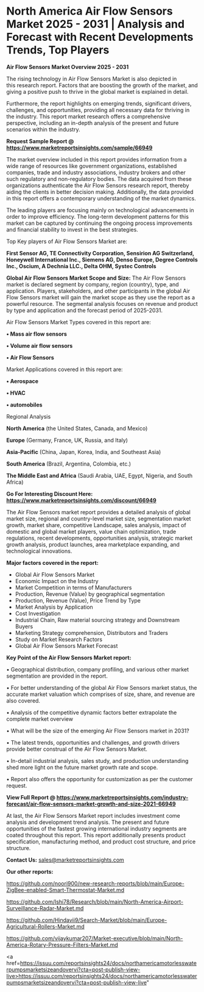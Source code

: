 # North America Air Flow Sensors Market 2025 - 2031 | Analysis and Forecast with Recent Developments Trends, Top Players

<Strong> Air Flow Sensors Market Overview 2025 - 2031</strong>

The rising technology in Air Flow Sensors Market is also depicted in this research report. Factors that are boosting the growth of the market, and giving a positive push to thrive in the global market is explained in detail.

Furthermore, the report highlights on emerging trends, significant drivers, challenges, and opportunities, providing all necessary data for thriving in the industry. This report market research offers a comprehensive perspective, including an in-depth analysis of the present and future scenarios within the industry.

<strong>Request Sample Report @ <a href=https://www.marketreportsinsights.com/sample/66949>https://www.marketreportsinsights.com/sample/66949</a></strong>

The market overview included in this report provides information from a wide range of resources like government organizations, established companies, trade and industry associations, industry brokers and other such regulatory and non-regulatory bodies. The data acquired from these organizations authenticate the Air Flow Sensors research report, thereby aiding the clients in better decision making. Additionally, the data provided in this report offers a contemporary understanding of the market dynamics.

The leading players are focusing mainly on technological advancements in order to improve efficiency. The long-term development patterns for this market can be captured by continuing the ongoing process improvements and financial stability to invest in the best strategies.

Top Key players of Air Flow Sensors Market are:

<strong>First Sensor AG, TE Connectivity Corporation, Sensirion AG Switzerland, Honeywell International Inc., Siemens AG, Denso Europe, Degree Controls Inc., Oscium, A Dechnia LLC., Delta OHM, Systec Controls</strong>

<strong><b>Global Air Flow Sensors Market Scope and Size:</b></strong>
The Air Flow Sensors market is declared segment by company, region (country), type, and application. Players, stakeholders, and other participants in the global Air Flow Sensors market will gain the market scope as they use the report as a powerful resource. The segmental analysis focuses on revenue and product by type and application and the forecast period of 2025-2031.

Air Flow Sensors Market Types covered in this report are:

<strong>• Mass air flow sensors

• Volume air flow sensors

• Air Flow Sensors</strong>

Market Applications covered in this report are:

<strong>• Aerospace

• HVAC

• automobiles</strong> 

Regional Analysis

<strong>North America</strong> (the United States, Canada, and Mexico)

<strong>Europe</strong> (Germany, France, UK, Russia, and Italy)

<strong>Asia-Pacific</strong> (China, Japan, Korea, India, and Southeast Asia)

<strong>South America</strong> (Brazil, Argentina, Colombia, etc.)

<strong>The Middle East and Africa</strong> (Saudi Arabia, UAE, Egypt, Nigeria, and South Africa)

<strong>Go For Interesting Discount Here: <a href=https://www.marketreportsinsights.com/discount/66949>https://www.marketreportsinsights.com/discount/66949</a></strong>

The Air Flow Sensors market report provides a detailed analysis of global market size, regional and country-level market size, segmentation market growth, market share, competitive Landscape, sales analysis, impact of domestic and global market players, value chain optimization, trade regulations, recent developments, opportunities analysis, strategic market growth analysis, product launches, area marketplace expanding, and technological innovations.

<strong><b>Major factors covered in the report:</b></strong>
<ul>
  <li>Global Air Flow Sensors Market </li>
  <li>Economic Impact on the Industry</li>
  <li>Market Competition in terms of Manufacturers</li>
  <li>Production, Revenue (Value) by geographical segmentation</li>
  <li>Production, Revenue (Value), Price Trend by Type</li>
  <li>Market Analysis by Application</li>
  <li>Cost Investigation</li>
  <li>Industrial Chain, Raw material sourcing strategy and Downstream Buyers</li>
  <li>Marketing Strategy comprehension, Distributors and Traders</li>
  <li>Study on Market Research Factors</li>
  <li>Global Air Flow Sensors Market Forecast</li>
</ul>

<strong><b>Key Point of the Air Flow Sensors Market report:</b></strong>

• Geographical distribution, company profiling, and various other market segmentation are provided in the report.

• For better understanding of the global Air Flow Sensors market status, the accurate market valuation which comprises of size, share, and revenue are also covered.

• Analysis of the competitive dynamic factors better extrapolate the complete market overview

• What will be the size of the emerging Air Flow Sensors market in 2031?

• The latest trends, opportunities and challenges, and growth drivers provide better construal of the Air Flow Sensors Market.

• In-detail industrial analysis, sales study, and production understanding shed more light on the future market growth rate and scope.

• Report also offers the opportunity for customization as per the customer request.

<strong><b>View Full Report @ <a href=https://www.marketreportsinsights.com/industry-forecast/air-flow-sensors-market-growth-and-size-2021-66949>https://www.marketreportsinsights.com/industry-forecast/air-flow-sensors-market-growth-and-size-2021-66949</a></b></strong>


At last, the Air Flow Sensors Market report includes investment come analysis and development trend analysis. The present and future opportunities of the fastest growing international industry segments are coated throughout this report. This report additionally presents product specification, manufacturing method, and product cost structure, and price structure.

<strong>Contact Us:</strong>
sales@marketreportsinsights.com

<strong>Our other reports:</strong>

<a href=https://github.com/noori900/new-research-reports/blob/main/Europe-ZigBee-enabled-Smart-Thermostat-Market.md>https://github.com/noori900/new-research-reports/blob/main/Europe-ZigBee-enabled-Smart-Thermostat-Market.md</a>

<a href=https://github.com/Ishi78/Research/blob/main/North-America-Airport-Surveillance-Radar-Market.md>https://github.com/Ishi78/Research/blob/main/North-America-Airport-Surveillance-Radar-Market.md</a>

<a href=https://github.com/Hindavii9/Search-Market/blob/main/Europe-Agricultural-Rollers-Market.md>https://github.com/Hindavii9/Search-Market/blob/main/Europe-Agricultural-Rollers-Market.md</a>

<a href=https://github.com/vijaykumar207/Market-executive/blob/main/North-America-Rotary-Pressure-Filters-Market.md>https://github.com/vijaykumar207/Market-executive/blob/main/North-America-Rotary-Pressure-Filters-Market.md</a>

<a href=https://issuu.com/reportsinsights24/docs/northamericamotorlesswaterpumpsmarketsizeandovervi?cta=post-publish-view-live>https://issuu.com/reportsinsights24/docs/northamericamotorlesswaterpumpsmarketsizeandovervi?cta=post-publish-view-live</a>"
